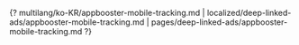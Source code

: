 {? multilang/ko-KR/appbooster-mobile-tracking.md | localized/deep-linked-ads/appbooster-mobile-tracking.md | pages/deep-linked-ads/appbooster-mobile-tracking.md ?}
